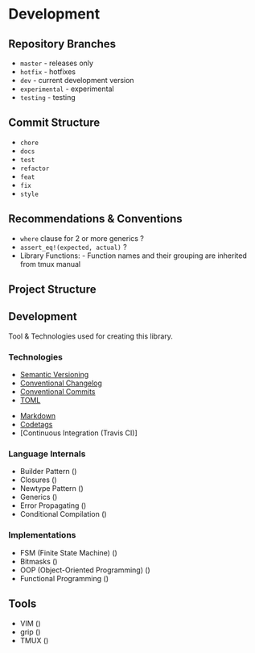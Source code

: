 # Development

## Repository Branches

- `master` - releases only
- `hotfix` - hotfixes
- `dev` - current development version
- `experimental` - experimental
- `testing` - testing

## Commit Structure

- `chore`
- `docs`
- `test`
- `refactor`
- `feat`
- `fix`
- `style`

## Recommendations & Conventions

* `where` clause for 2 or more generics ?
* `assert_eq!(expected, actual)` ?
* Library Functions: - Function names and their grouping are inherited from tmux manual


## Project Structure


## Development

Tool & Technologies used for creating this library.

### Technologies

- [Semantic Versioning]()
- [Conventional Changelog]()
- [Conventional Commits]()
- [TOML]()
<!--- [YAML]()-->
- [Markdown]()
- [Codetags]()
- [Continuous Integration (Travis CI)]


### Language Internals
<!--Path-->
- Builder Pattern ()
- Closures ()
- Newtype Pattern ()
- Generics ()
- Error Propagating ()
- Conditional Compilation ()
<!--- Type alias ()-->
<!--- Parametric Polymorphism ()-->
<!--- Polymorphism ()-->
<!--- Smartpointer ()-->


### Implementations
- FSM (Finite State Machine) ()
- Bitmasks ()
- OOP (Object-Oriented Programming) ()
- Functional Programming ()
<!--- Type hinting (`None::<SomeType>`)-->


## Tools
- VIM ()
- grip ()
- TMUX ()
